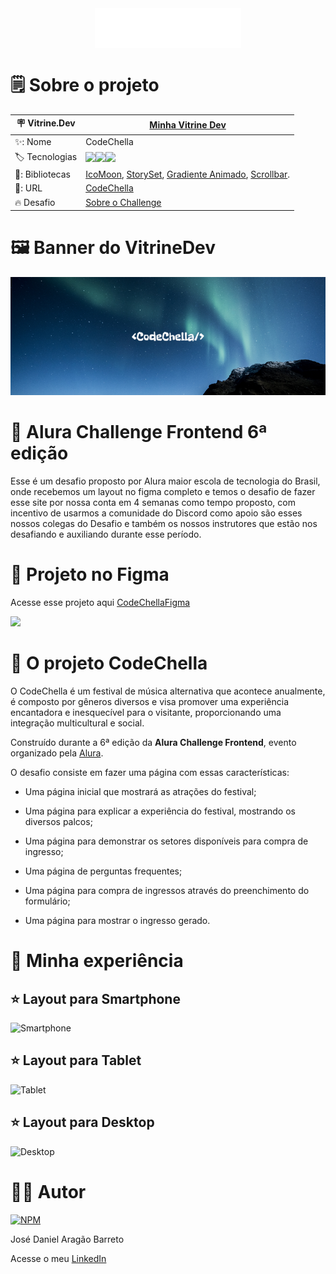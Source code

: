 
<div align="center">
<img align="center" src="https://github.com/DanielBarret0/codeChella/blob/main/img/Logo1%201.png">
</div>

# 🗒️ Sobre o projeto

| 🪧 Vitrine.Dev |  [Minha Vitrine Dev](https://cursos.alura.com.br/vitrinedev/danielbarreto)   |
| -------------  | --- |
| ✨: Nome        | CodeChella
| 🏷️ Tecnologias | <img src="https://img.shields.io/badge/HTML5-E34F26?style=for-the-badge&logo=html5&logoColor=white"><img src="https://img.shields.io/badge/CSS3-1572B6?style=for-the-badge&logo=css3&logoColor=white"><img src="https://img.shields.io/badge/JavaScript-F7DF1E?style=for-the-badge&logo=javascript&logoColor=black">
  | 🎇: Bibliotecas |  [IcoMoon](https://icomoon.io/), [StorySet](https://storyset.com/), [Gradiente Animado](https://www.gradient-animator.com/), [Scrollbar](https://www.cssportal.com/css-scrollbar-generator/).
| 🚀: URL         | [CodeChella](https://codechella-challenge-6.bohr.io/)
| 🔥 Desafio     | [Sobre o Challenge](https://www.alura.com.br/challenges/front-end-6?host=https://cursos.alura.com.br)
<!-- Inserir imagem com a #vitrinedev ao final do link -->

# 🖼️ Banner do VitrineDev
<div align="center">

<img src="https://github.com/DanielBarret0/codeChella/blob/main/gif-banner/banner.png#vitrinedev">
</div>

# 💪 Alura Challenge Frontend 6ª edição

Esse é um desafio proposto por Alura maior escola de tecnologia do Brasil, onde recebemos um layout no figma completo e temos o desafio de fazer esse site por nossa conta em 4 semanas como tempo proposto, com incentivo de usarmos a comunidade do Discord como apoio são esses nossos colegas do Desafio e também os nossos instrutores que estão nos desafiando e auxiliando durante esse período.

# 🎨 Projeto no Figma
Acesse esse projeto aqui [CodeChellaFigma](https://www.figma.com/file/qPOKG4SBvOEV6oDk9YtI66/CodeChella-%7C-Challenge-I---Front-end-2023-(Copy)?t=H1MuZbeodBFfxbGM-6)

<img src="https://github.com/DanielBarret0/codeChella/blob/main/gif-banner/figma-layout-1.gif">

# 📑 O projeto CodeChella

O CodeChella é um festival de música alternativa que acontece anualmente, é composto por gêneros diversos e visa promover uma experiência encantadora e inesquecível para o visitante, proporcionando uma integração multicultural e social.

Construído durante a 6ª edição da **Alura Challenge Frontend**, evento organizado pela [Alura](https://www.alura.com.br/).

O desafio consiste em fazer uma página com essas características:

- Uma página inicial que mostrará as atrações do festival;

- Uma página para explicar a experiência do festival, mostrando os diversos palcos;

- Uma página para demonstrar os setores disponíveis para compra de ingresso;

- Uma página de perguntas frequentes;

- Uma página para compra de ingressos através do preenchimento do formulário;

- Uma página para mostrar o ingresso gerado.

# 🤯 Minha experiência

## ⭐ Layout para Smartphone 
![Smartphone]()

## ⭐ Layout para Tablet
![Tablet]()

## ⭐ Layout para Desktop
![Desktop]()

# 🙋‍♂️ Autor

[![NPM](https://img.shields.io/npm/l/react)](https://github.com/DanielBarret0/codeChella/blob/main/LICENSE.md)

José Daniel Aragão Barreto

Acesse o meu [LinkedIn](https://www.linkedin.com/in/daniel-barreto-1b763216a/)
